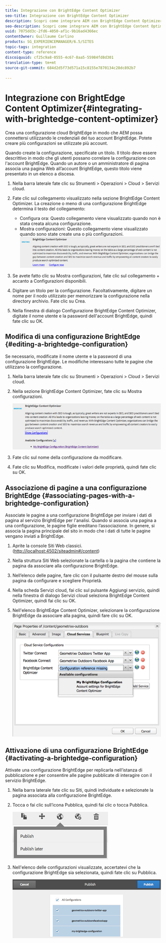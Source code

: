 ```yaml
---
title: Integrazione con BrightEdge Content Optimizer
seo-title: Integrazione con BrightEdge Content Optimizer
description: Scopri come integrare AEM con BrightEdge Content Optimizer.
seo-description: Scopri come integrare AEM con BrightEdge Content Optimizer.
uuid: 7075dd3c-2fd6-4050-af1c-9b16ad4366ec
contentOwner: Guillaume Carlino
products: SG_EXPERIENCEMANAGER/6.5/SITES
topic-tags: integration
content-type: reference
discoiquuid: cf25c9a8-0555-4c67-8aa5-55984fd8d301
translation-type: tm+mt
source-git-commit: 684d2d5f73d571a15c8155e7870134c28dc892b7

---
```



# Integrazione con BrightEdge Content Optimizer{#integrating-with-brightedge-content-optimizer}

Crea una configurazione cloud BrightEdge in modo che AEM possa connettersi utilizzando le credenziali del tuo account BrightEdge. Potete creare più configurazioni se utilizzate più account.

Quando create la configurazione, specificate un titolo. Il titolo deve essere descrittivo in modo che gli utenti possano correlare la configurazione con l&#39;account BrightEdge. Quando un autore o un amministratore di pagina associa una pagina Web all’account BrightEdge, questo titolo viene presentato in un elenco a discesa.

1. Nella barra laterale fate clic su Strumenti > Operazioni > Cloud > Servizi cloud.
1. Fate clic sul collegamento visualizzato nella sezione BrightEdge Content Optimizer. La creazione o meno di una configurazione BrightEdge determina il testo del collegamento:

   * Configura ora: Questo collegamento viene visualizzato quando non è stata creata alcuna configurazione.
   * Mostra configurazioni: Questo collegamento viene visualizzato quando sono state create una o più configurazioni.
   ![chlimage_1-4](assets/chlimage_1-4a.png)

1. Se avete fatto clic su Mostra configurazioni, fate clic sul collegamento + accanto a Configurazioni disponibili.
1. Digitare un titolo per la configurazione. Facoltativamente, digitare un nome per il nodo utilizzato per memorizzare la configurazione nella directory archivio. Fate clic su Crea.
1. Nella finestra di dialogo Configurazione BrightEdge Content Optimizer, digitate il nome utente e la password dell&#39;account BrightEdge, quindi fate clic su OK.

## Modifica di una configurazione BrightEdge {#editing-a-brightedge-configuration}

Se necessario, modificate il nome utente e la password di una configurazione BrightEdge. Le modifiche interessano tutte le pagine che utilizzano la configurazione.

1. Nella barra laterale fate clic su Strumenti > Operazioni > Cloud > Servizi cloud.
1. Nella sezione BrightEdge Content Optimizer, fate clic su Mostra configurazioni.

   ![chlimage_1-5](assets/chlimage_1-5a.png)

1. Fate clic sul nome della configurazione da modificare.
1. Fate clic su Modifica, modificate i valori delle proprietà, quindi fate clic su OK.

## Associazione di pagine a una configurazione BrightEdge {#associating-pages-with-a-brightedge-configuration}

Associate le pagine a una configurazione BrightEdge per inviare i dati di pagina al servizio BrightEdge per l&#39;analisi. Quando si associa una pagina a una configurazione, le pagine figlie ereditano l’associazione. In genere, si associa la pagina principale del sito in modo che i dati di tutte le pagine vengano inviati a BrightEdge.

1. Aprite la console Siti Web classici. ([http://localhost:4502/siteadmin#/content](http://localhost:4502/siteadmin#/content))
1. Nella struttura Siti Web selezionate la cartella o la pagina che contiene la pagina da associare alla configurazione BrightEdge.
1. Nell’elenco delle pagine, fare clic con il pulsante destro del mouse sulla pagina da configurare e scegliere Proprietà.
1. Nella scheda Servizi cloud, fai clic sul pulsante Aggiungi servizio, quindi nella finestra di dialogo Servizi cloud seleziona BrightEdge Content Optimizer, quindi fai clic su OK.
1. Nell&#39;elenco BrightEdge Content Optimizer, selezionare la configurazione BrightEdge da associare alla pagina, quindi fare clic su OK.

   ![chlimage_1-6](assets/chlimage_1-6a.png)

## Attivazione di una configurazione BrightEdge {#activating-a-brightedge-configuration}

Attivate una configurazione BrightEdge per replicarla nell’istanza di pubblicazione e per consentire alle pagine pubblicate di interagire con il servizio BrightEdge.

1. Nella barra laterale fate clic su Siti, quindi individuate e selezionate la pagina associata alla configurazione BrightEdge.
1. Tocca o fai clic sull’icona Pubblica, quindi fai clic o tocca Pubblica.

   ![chlimage_1-7](assets/chlimage_1-7a.png)

1. Nell&#39;elenco delle configurazioni visualizzate, accertatevi che la configurazione BrightEdge sia selezionata, quindi fate clic su Pubblica.

   ![chlimage_1-8](assets/chlimage_1-8a.png)

